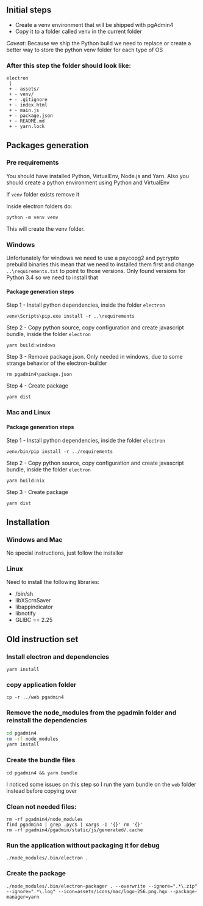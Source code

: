 ## Initial steps
 - Create a venv environment that will be shipped with pgAdmin4
 - Copy it to a folder called venv in the current folder

_Caveat_: Because we ship the Python build we need to replace or create a better way to store the python venv folder
for each type of OS

### After this step the folder should look like:

```
electron
 |
 + - assets/
 + - venv/
 + - .gitignore
 + - index.html
 + - main.js
 + - package.json
 + - README.md
 + - yarn.lock
```

## Packages generation

### Pre requirements
You should have installed Python, VirtualEnv, Node.js and Yarn.
Also you should create a python environment using Python and VirtualEnv

If `venv` folder exists remove it

Inside electron folders do:
```commandline
python -m venv venv
```

This will create the venv folder.

### Windows
Unfortunately for windows we need to use a psycopg2 and pycrypto prebuild binaries this mean that we need 
to installed them first and change `..\requirements.txt` to point to those versions.
Only found versions for Python 3.4 so we need to install that

#### Package generation steps
Step 1 - Install python dependencies, inside the folder `electron`
```commandline
venv\Scripts\pip.exe install -r ..\requirements
```

Step 2 - Copy python source, copy configuration and create javascript bundle, inside the folder `electron`
```commandline
yarn build:windows
```

Step 3 - Remove package.json. Only needed in windows, due to some strange behavior of the electron-builder
```commandline
rm pgadmin4\package.json
```

Step 4 - Create package
```commandline
yarn dist
```

### Mac and Linux

#### Package generation steps
Step 1 - Install python dependencies, inside the folder `electron`
```commandline
venv/bin/pip install -r ../requirements
```

Step 2 - Copy python source, copy configuration and create javascript bundle, inside the folder `electron`
```commandline
yarn build:nix
```

Step 3 - Create package
```commandline
yarn dist
```

## Installation

### Windows and Mac
No special instructions, just follow the installer

### Linux

Need to install the following libraries:
- /bin/sh
- libXScrnSaver
- libappindicator
- libnotify
- GLIBC == 2.25


## Old instruction set

### Install electron and dependencies
`yarn install`

### copy application folder
`cp -r ../web pgadmin4`

### Remove the node_modules from the pgadmin folder and reinstall the dependencies
```bash
cd pgadmin4
rm -rf node_modules
yarn install
```

### Create the bundle files
```cd pgadmin4 && yarn bundle```

I noticed some issues on this step so I run the yarn bundle on
the `web` folder instead before copying over

### Clean not needed files:
```
rm -rf pgadmin4/node_modules
find pgadmin4 | grep .pyc$ | xargs -I '{}' rm '{}'
rm -rf pgadmin4/pgadmin/static/js/generated/.cache
```

### Run the application without packaging it for debug
```
./node_modules/.bin/electron .
```

### Create the package
```
./node_modules/.bin/electron-packager . --overwrite --ignore=".*\.zip" --ignore=".*\.log" --icon=assets/icons/mac/logo-256.png.hqx --package-manager=yarn
```

